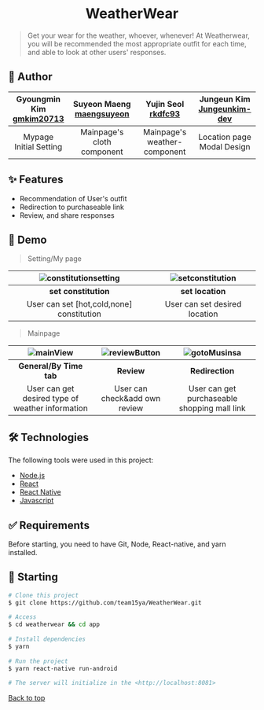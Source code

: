<h1 align="center">WeatherWear</h1>    


> Get your wear for the weather, whoever, whenever! At Weatherwear, you will be recommended the most appropriate outfit for each time, and  able to look at other users' responses.




## :rocket: Author ##  


| Gyoungmin Kim<br> [gmkim20713](https://github.com/gmkim20713) | Suyeon Maeng<br> [maengsuyeon](https://github.com/maengsuyeon) | Yujin Seol<br> [rkdfc93](https://github.com/rkdfc93) | Jungeun Kim<br> [Jungeunkim-dev](https://github.com/Jungeunkim-dev) |
|:----------------------:|:--------------------------:|:----------------------------:|:--------------------------:|
| Mypage<br> Initial Setting | Mainpage's cloth component | Mainpage's weather-component | Location page<br> Modal Design |


## :sparkles: Features ##  

- Recommendation of User's outfit
- Redirection to purchaseable link
- Review, and share responses


## :popcorn: Demo ##  

> Setting/My page

| ![constitutionsetting](https://user-images.githubusercontent.com/67693142/172318126-158d9898-7f65-44b6-8e1e-23cd8dee94a2.gif) | ![setconstitution](https://user-images.githubusercontent.com/67693142/172313272-422b9337-b797-4f28-845a-d7c63732f2ef.gif) |
|:-------------------------------------------------------------------------------------------------------------------------:|:-------------------------------------------------------------------------------------------------------------------------:|
|                                                      **set constitution**                                                     |                                                    **set location**                                                   |
|                                               User can set [hot,cold,none] constitution                                               |                                         User can set desired location                                         |

> Mainpage



| ![mainView](https://user-images.githubusercontent.com/67693142/172317771-fb314823-de2e-49ef-8a7d-50360c5f4fa5.gif) | ![reviewButton](https://user-images.githubusercontent.com/67693142/172316249-888b4c50-66f5-4004-859c-22abad193697.gif) | ![gotoMusinsa](https://user-images.githubusercontent.com/67693142/172316688-ea5c67e9-d974-4034-8ed2-6c29a3a7129b.gif) |
|:--------------------------------------------------------------------------------------------------------------------------:|:----------------------------------------------------------------------------------------------------------------------:|:---------------------------------------------------------------------------------------------------------------------:|
|                                                   **General/By Time tab**                                                  |                                                       **Review**                                                       |                                                    **Redirection**                                                    |
|                                      User can get desired type of weather information                                      |                                              User can check&add own review                                             |                                      User can get purchaseable shopping mall link                                     |

## :hammer_and_wrench: Technologies ##  

The following tools were used in this project:

- [Node.js](https://nodejs.org/en/)
- [React](https://pt-br.reactjs.org/)
- [React Native](https://reactnative.dev/)
- [Javascript](https://developer.mozilla.org/en/JavaScript)

## :white_check_mark: Requirements ##  

Before starting, you need to have Git, Node, React-native, and yarn installed.

## :checkered_flag: Starting ##  

```bash  
# Clone this project  
$ git clone https://github.com/team15ya/WeatherWear.git  
  
# Access  
$ cd weatherwear && cd app  
  
# Install dependencies  
$ yarn  
  
# Run the project  
$ yarn react-native run-android  
  
# The server will initialize in the <http://localhost:8081>  
```  


<a href="#top">Back to top</a>
